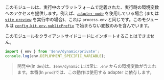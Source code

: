 このモジュールは、実行中のプラットフォームで定義された、実行時の環境変数へのアクセスを提供します。例えば、[`adapter-node`](https://github.com/sveltejs/kit/tree/master/packages/adapter-node) を使用している場合 (または [`vite preview`](https://kit.svelte.jp/docs/cli) を実行中の場合)、これは `process.env` と同じです。このモジュールは [`config.kit.env.publicPrefix`](https://kit.svelte.jp/docs/configuration#env) で始まらない変数のみを含んでいます。

このモジュールをクライアントサイドコードにインポートすることはできません。

```ts
import { env } from '$env/dynamic/private';
console.log(env.DEPLOYMENT_SPECIFIC_VARIABLE);
```

> 開発中(In `dev`)は、`$env/dynamic` には常に `.env` からの環境変数が含まれます。本番(In `prod`)では、この動作は使用する adapter に依存します。

